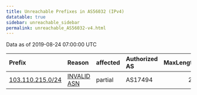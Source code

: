 ```yaml
---
title: Unreachable Prefixes in AS56032 (IPv4)
datatable: true
sidebar: unreachable_sidebar
permalink: unreachable_AS56032-v4.html
---
```


Data as of 2019-08-24 07:00:00 UTC


<div class="datatable-begin"></div>

| Prefix                                                     | Reason                                                                                                  | affected   | Authorized AS   |   MaxLength | Anchor                                       |   unreachable /24s |
|:-----------------------------------------------------------|:--------------------------------------------------------------------------------------------------------|:-----------|:----------------|------------:|:---------------------------------------------|-------------------:|
| [103.110.215.0/24](https://stat.ripe.net/103.110.215.0/24) | [INVALID ASN](https://rpki-validator.ripe.net/announcement-preview?asn=AS56032&prefix=103.110.215.0/24) | partial    | AS17494         |          22 | [APNIC](unreachable_APNIC_RPKI_Root-v4.html) |                  1 |

<div class="datatable-end"></div>